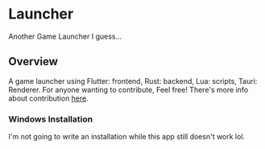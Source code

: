 # Launcher

Another Game Launcher I guess...

## Overview

A game launcher using Flutter: frontend, Rust: backend, Lua: scripts, Tauri: Renderer. For anyone wanting to contribute, Feel free! There's more info about contribution [here](https://github.com/GlowyGhost/Launcher/blob/main/Contributing.md).


### Windows Installation

I'm not going to write an installation while this app still doesn't work lol.
